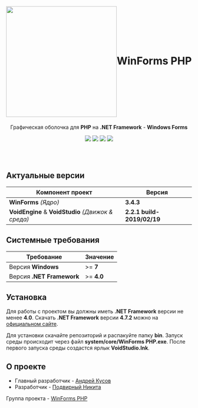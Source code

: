 <h1 align="center"><a href="https://vk.com/winforms"><img align="center" src="https://i.ibb.co/7gwm4Vz/e-Iqnn3-Zx-Ptw.jpg" height="300px"></a>WinForms PHP</h1>

<p align="center">Графическая оболочка для <b>PHP</b> на <b>.NET Framework</b> - <b>Windows Forms</b></p>

<p align="center">
  <a href="https://scrutinizer-ci.com/g/KRypt0nn/WinForms-PHP/?branch=master"><img src="https://scrutinizer-ci.com/g/KRypt0nn/WinForms-PHP/badges/quality-score.png?b=master"></a>
  <a href="https://scrutinizer-ci.com/g/KRypt0nn/WinForms-PHP/build-status/master"><img src="https://scrutinizer-ci.com/g/KRypt0nn/WinForms-PHP/badges/build.png?b=master"></a>
  <a href="https://scrutinizer-ci.com/code-intelligence"><img src="https://scrutinizer-ci.com/g/KRypt0nn/WinForms-PHP/badges/code-intelligence.svg?b=master"></a>
  <a href="license.txt"><img src="https://badges.frapsoft.com/os/gpl/gpl.png?v=103"></a>
</p><br><br>

## Актуальные версии

Компонент проект | Версия
------------- | -------------
**WinForms** *(Ядро)* | **3.4.3**
**VoidEngine** & **VoidStudio** *(Движок & среда)* | **2.2.1 build-2019/02/19**

## Системные требования

Требование | Значение
------------- | -------------
Версия **Windows** | >= **7**
Версия **.NET Framework** | >= **4.0**

## Установка

Для работы с проектом вы должны иметь **.NET Framework** версии не менее **4.0**. Скачать **.NET Framework** версии **4.7.2** можно на [официальном сайте](https://dotnet.microsoft.com/download/dotnet-framework-runtime/net472).

Для установки скачайте репозиторий и распакуйте папку **bin**. Запуск среды происходит через файл **system/core/WinForms PHP.exe**. После первого запуска среды создастся ярлык **VoidStudio.lnk**.

## О проекте

* Главный разработчик - [Андрей Кусов](https://vk.com/postmessagea)
* Разработчик - [Подвирный Никита](https://vk.com/technomindlp)

Группа проекта - [WinForms PHP](https://vk.com/winforms)
